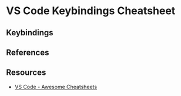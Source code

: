 # VS Code Keybindings Cheatsheet

## Keybindings

## References

## Resources

- [VS Code - Awesome Cheatsheets](https://github.com/LeCoupa/awesome-cheatsheets/blob/master/tools/vscode.md)
